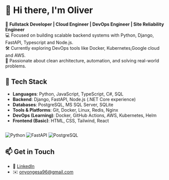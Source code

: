 
# 👋 Hi there, I'm Oliver

🎯 **Fullstack Developer | Cloud Engineer | DevOps Engineer | Site Reliability Engineer**  
💻 Focused on building scalable backend systems with Python, Django, FastAPI, Typescript and Node.js.  
🛠 Currently exploring DevOps tools like Docker, Kubernetes,Google cloud and AWS.  
🚀 Passionate about clean architecture, automation, and solving real-world problems.
## 🔧 Tech Stack
- **Languages**: Python, JavaScript, TypeScript, C#, SQL
- **Backend**: Django, FastAPI, Node.js (.NET Core experience)
- **Databases**: PostgreSQL, MS SQL Server, SQLite
- **Tools & Platforms**: Git, Docker, Linux, Redis, Nginx
- **DevOps (Learning)**: Docker, GitHub Actions, AWS, Kubernetes, Helm
- **Frontend (Basic)**: HTML, CSS, Tailwind, React
  ##
![Python](https://img.shields.io/badge/Python-3776AB?style=for-the-badge&logo=python&logoColor=white)
![FastAPI](https://img.shields.io/badge/FastAPI-009688?style=for-the-badge&logo=fastapi&logoColor=white)
![PostgreSQL](https://img.shields.io/badge/PostgreSQL-336791?style=for-the-badge&logo=postgresql&logoColor=white)
## 📫 Get in Touch

- 🔗 [LinkedIn](https://www.linkedin.com/in/oliver-wanjala-566055141/)
- ✉️ onyongesa96@gmail.com



